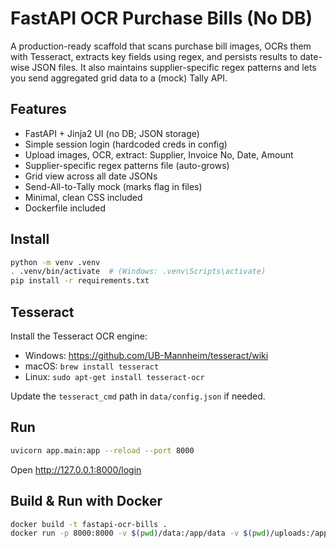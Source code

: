 # FastAPI OCR Purchase Bills (No DB)

A production-ready scaffold that scans purchase bill images, OCRs them with Tesseract, extracts key fields using regex, and persists results to date-wise JSON files. It also maintains supplier-specific regex patterns and lets you send aggregated grid data to a (mock) Tally API.

## Features
- FastAPI + Jinja2 UI (no DB; JSON storage)
- Simple session login (hardcoded creds in config)
- Upload images, OCR, extract: Supplier, Invoice No, Date, Amount
- Supplier-specific regex patterns file (auto-grows)
- Grid view across all date JSONs
- Send-All-to-Tally mock (marks flag in files)
- Minimal, clean CSS included
- Dockerfile included

## Install
```bash
python -m venv .venv
. .venv/bin/activate  # (Windows: .venv\Scripts\activate)
pip install -r requirements.txt
```

## Tesseract
Install the Tesseract OCR engine:
- Windows: https://github.com/UB-Mannheim/tesseract/wiki
- macOS: `brew install tesseract`
- Linux: `sudo apt-get install tesseract-ocr`

Update the `tesseract_cmd` path in `data/config.json` if needed.

## Run
```bash
uvicorn app.main:app --reload --port 8000
```
Open http://127.0.0.1:8000/login


## Build & Run with Docker
```bash
docker build -t fastapi-ocr-bills .
docker run -p 8000:8000 -v $(pwd)/data:/app/data -v $(pwd)/uploads:/app/uploads fastapi-ocr-bills
```

